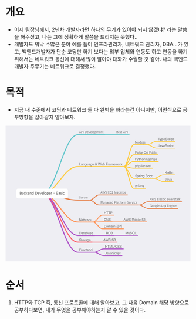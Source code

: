 
# 개요
- 어제 팀장님께서, 2년차 개발자라면 하나의 무기가 있어야 되지 않겠냐? 라는 말씀을 해주셨고,
나는 그에 정확하게 말씀을 드리지는 못했다..
- 개발자도 워낙 수많은 분야 예를 들어 인프라관리자, 네트워크 관리자, DBA...가 있고, 백엔드개발자가 단순 코딩만 하기 보다는 외부 업체와 연동도 하고 연동을 하기 위해서는 
네트워크 통신에 대해서 많이 알아야 대화가 수월할 것 같아. 나의 백엔드개발자 주무기는 네트워크로 결정했다.


# 목적
- 지금 내 수준에서 코딩과 네트워크 둘 다 완벽을 바라는건 아니지만, 어떤식으로 공부방향을 잡아갈지 알아보자.

![img.png](../etc/image/Network_image/Network.png)

# 순서
1. HTTP와 TCP 즉, 통신 프로토콜에 대해 알아보고, 그 다음 Domain 해당 방향으로
공부하다보면, 내가 무엇을 공부해야하는지 알 수 있을 것이다.